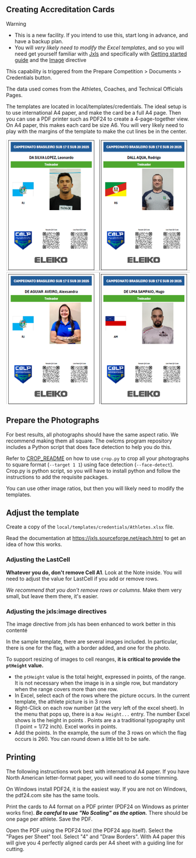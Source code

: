 ## Creating Accreditation Cards

> [!WARNING]
>
> - This is a new facility.  If you intend to use this, start long in advance, and have a backup plan.
> - You will *very likely need to modify the Excel templates*, and so you will need get yourself familiar with [Jxls](https://jxls.sourceforge.net/) and specifically with [Getting started guide](https://jxls.sourceforge.net/getting-started.html) and the [Image](https://jxls.sourceforge.net/image.html) directive

This capability is triggered from the Prepare Competition > Documents > Credentials button.

The data used comes from the Athletes, Coaches, and Technical Officials Pages.

The templates are located in local/templates/credentials.   The ideal setup is to use international A4 paper, and make the card be a full A4 page.  Then you can use a PDF printer such as PDF24 to create a 4-page-together view. On A4 paper, this makes each card be size A6.  You will very likely need to play with the margins of the template to make the cut lines be in the center.

![](nimg/6000Excel/Credentials.png)

## Prepare the Photographs

For best results, all photographs should have the same aspect ratio.  We recommend making them all square.  The owlcms program repository includes a Python script that does face detection to help you do this.

Refer to [CROP_README](https://github.com/jflamy/owlcms4/blob/dev62/owlcms/scripts/CROP_README.md) on how to use `crop.py` to crop all your photographs to square format (`--target 1 1`) using face detection (`--face-detect`).  Crop.py is python script, so you will have to install python and follow the instructions to add the requisite packages.

You can use other image ratios, but then you will likely need to modify the templates.

## Adjust the template

Create a copy of the `local/templates/credentials/Athletes.xlsx` file.

Read the documentation at https://jxls.sourceforge.net/each.html to get an idea of how this works.

### Adjusting the LastCell

**Whatever you do, don't remove Cell A1**.  Look at the Note inside.  You will need to adjust the value for LastCell if you add or remove rows.

*We recommend that you don't remove rows or columns*.  Make them very small, but leave them there, it's easier.

### Adjusting the jxls:image directives

The image directive from jxls has been enhanced to work better in this contenté

In the sample template, there are several images included. In particular, there is one for the flag, with a border added, and one for the photo.  

To support resizing of images to cell reanges, **it is critical to provide the `ptHeight` value.**  

- the `ptHeight` value is the total height, expressed in points, of the range.  It is not necessary when the image is in a single row, but mandatory when the range covers more than one row.
- In Excel, select each of the rows where the picture occurs. In the current template, the athlete picture is in 3 rows
- Right-Click on each row number (at the very left of the excel sheet).  In the menu that pops up, there is a `Row Height...` entry.  The number Excel shows is the height in points .  Points are a a traditional typography unit (1 point = 1/72 inch).  Excel works in points.
- Add the points. In the example, the sum of the 3 rows on which the flag occurs is 260.  You can round down a little bit to be safe.

## Printing

The following instructions work best with international A4 paper.  If you have North American letter-format paper, you will need to do some trimming.

On Windows install PDF24, it is the easiest way.  If you are not on Windows, the pdf24.com site has the same tools.

Print the cards to A4 format on a PDF printer (PDF24 on Windows as printer works fine).  ***Be careful to use "No Scaling" as the option.***  There should be one page per athlete.  Save the PDF.  

Open the PDF using the PDF24 tool (the PDF24 app itself). Select the "Pages per Sheet" tool.  Select "4" and "Draw Borders".  With A4 paper this will give you 4 perfectly aligned cards per A4 sheet with a guiding line for cutting.